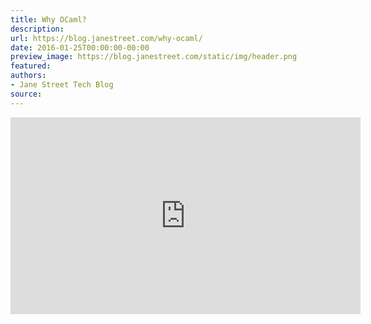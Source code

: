 ```yaml
---
title: Why OCaml?
description:
url: https://blog.janestreet.com/why-ocaml/
date: 2016-01-25T00:00:00-00:00
preview_image: https://blog.janestreet.com/static/img/header.png
featured:
authors:
- Jane Street Tech Blog
source:
---
```


<div class="video-container">
  <iframe src="https://youtube.com/embed/v1CmGbOGb2I?rel=0" width="560" height="315" frameborder="0" allowfullscreen=""></iframe>
</div>


